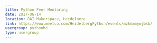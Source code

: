 ```yaml
---
title: Python Peer Mentoring
date: 2017-06-14
location: DAI Makerspace, Heidelberg
link: https://www.meetup.com/HeidelbergPython/events/mzkdmmywjbsb/
usergroup: pythonhd
type: usergroup
---
```

